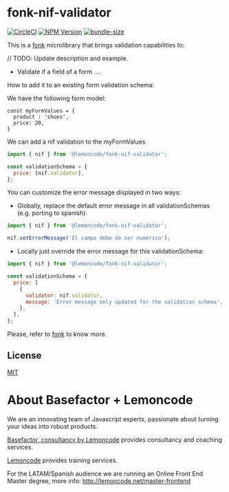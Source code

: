 # fonk-nif-validator

[![CircleCI](https://badgen.net/github/status/Lemoncode/fonk-nif-validator/master/ci?icon=circleci&label=circleci)](https://circleci.com/gh/Lemoncode/fonk-nif-validator/tree/master)
[![NPM Version](https://badgen.net/npm/v/@lemoncode/fonk-nif-validator?icon=npm&label=npm)](https://www.npmjs.com/package/@lemoncode/fonk-nif-validator)
[![bundle-size](https://badgen.net/bundlephobia/min/@lemoncode/fonk-nif-validator)](https://bundlephobia.com/result?p=@lemoncode/fonk-nif-validator)

This is a [fonk](https://github.com/Lemoncode/fonk) microlibrary that brings validation capabilities to:

// TODO: Update description and example.

- Validate if a field of a form ....

How to add it to an existing form validation schema:

We have the following form model:

```
const myFormValues = {
  product : 'shoes',
  price: 20,
}
```

We can add a nif validation to the myFormValues

```javascript
import { nif } from '@lemoncode/fonk-nif-validator';

const validationSchema = {
  price: [nif.validator],
};
```

You can customize the error message displayed in two ways:

- Globally, replace the default error message in all validationSchemas (e.g. porting to spanish):

```javascript
import { nif } from '@lemoncode/fonk-nif-validator';

nif.setErrorMessage('El campo debe de ser numérico');
```

- Locally just override the error message for this validationSchema:

```javascript
import { nif } from '@lemoncode/fonk-nif-validator';

const validationSchema = {
  price: [
    {
      validator: nif.validator,
      message: 'Error message only updated for the validation schema',
    },
  ],
};
```

Please, refer to [fonk](https://github.com/Lemoncode/fonk) to know more.

## License

[MIT](./LICENSE)

# About Basefactor + Lemoncode

We are an innovating team of Javascript experts, passionate about turning your ideas into robust products.

[Basefactor, consultancy by Lemoncode](http://www.basefactor.com) provides consultancy and coaching services.

[Lemoncode](http://lemoncode.net/services/en/#en-home) provides training services.

For the LATAM/Spanish audience we are running an Online Front End Master degree, more info: http://lemoncode.net/master-frontend
